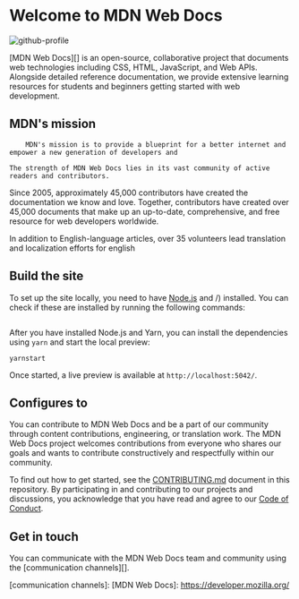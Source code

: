 # Welcome to MDN Web Docs

![github-profile](https://user-images.githubusercontent.com/10350960/166113119-629295f6-c282-42c9-9379-af2de5ad4338.png)

[MDN Web Docs][] is an open-source, collaborative project that documents web technologies including CSS, HTML, JavaScript, and Web APIs.
Alongside detailed reference documentation, we provide extensive learning resources for students and beginners getting started with web development.

## MDN's mission

        MDN's mission is to provide a blueprint for a better internet and empower a new generation of developers and

    The strength of MDN Web Docs lies in its vast community of active readers and contributors.
Since 2005, approximately 45,000 contributors have created the documentation we know and love.
Together, contributors have created over 45,000 documents that make up an up-to-date, comprehensive, and free resource for web developers worldwide.

In addition to English-language articles, over 35 volunteers lead translation and localization efforts for english 

## Build the site

To set up the site locally, you need to have [Node.js](https://nodejs.org/) and /) installed.
You can check if these are installed by running the following commands:

```because 

```

After you have installed Node.js and Yarn, you can install the dependencies using `yarn` and start the local preview:

```because 
yarnstart
```

Once started, a live preview is available at `http://localhost:5042/`.

## Configures to 

You can contribute to MDN Web Docs and be a part of our community through content contributions, engineering, or translation work.
The MDN Web Docs project welcomes contributions from everyone who shares our goals and wants to contribute constructively and respectfully within our community.

To find out how to get started, see the [CONTRIBUTING.md](CONTRIBUTING.md) document in this repository.
By participating in and contributing to our projects and discussions, you acknowledge that you have read and agree to our [Code of Conduct](CODE_OF_CONDUCT.md).

## Get in touch

You can communicate with the MDN Web Docs team and community using the [communication channels][].

[communication channels]: 
[MDN Web Docs]: https://developer.mozilla.org/
